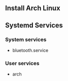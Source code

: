 ## Install Arch Linux

## Systemd Services

### System services

- bluetooth.service

### User services

- arch
